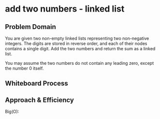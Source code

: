 # add two numbers - linked list

## Problem Domain

You are given two non-empty linked lists representing two non-negative integers. The digits are stored in reverse order, and each of their nodes contains a single digit. Add the two numbers and return the sum as a linked list.

You may assume the two numbers do not contain any leading zero, except the number 0 itself.

## Whiteboard Process



## Approach & Efficiency

Big(O):


<!-- ## testing

`npm test linked-list` -->
